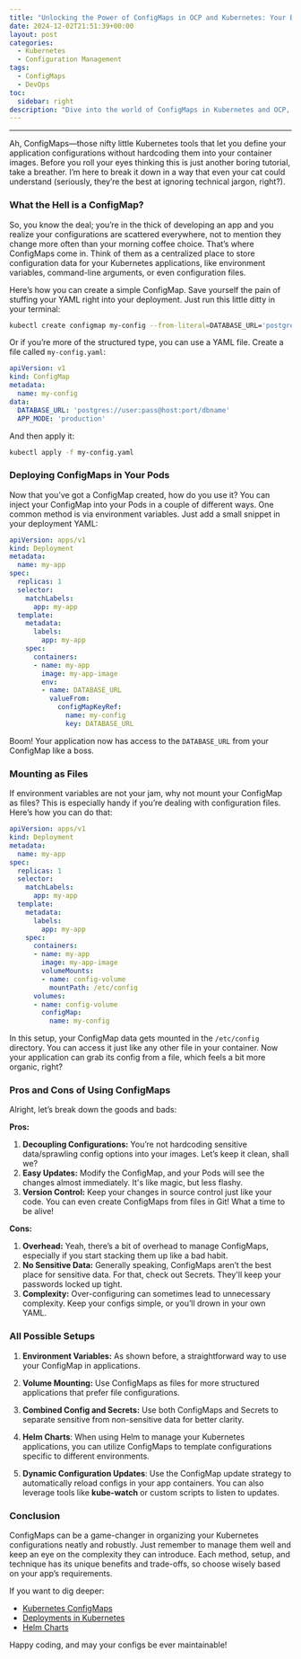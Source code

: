 ```yaml
---
title: "Unlocking the Power of ConfigMaps in OCP and Kubernetes: Your Blueprint for Success"
date: 2024-12-02T21:51:39+00:00
layout: post
categories:
  - Kubernetes
  - Configuration Management
tags:
  - ConfigMaps
  - DevOps
toc:
  sidebar: right
description: "Dive into the world of ConfigMaps in Kubernetes and OCP, explore their pros and cons, and discover all the possible setups to optimize your application configuration like a pro."
---
```

---

Ah, ConfigMaps—those nifty little Kubernetes tools that let you define your application configurations without hardcoding them into your container images. Before you roll your eyes thinking this is just another boring tutorial, take a breather. I’m here to break it down in a way that even your cat could understand (seriously, they’re the best at ignoring technical jargon, right?).

### What the Hell is a ConfigMap?

So, you know the deal; you’re in the thick of developing an app and you realize your configurations are scattered everywhere, not to mention they change more often than your morning coffee choice. That’s where ConfigMaps come in. Think of them as a centralized place to store configuration data for your Kubernetes applications, like environment variables, command-line arguments, or even configuration files.

Here’s how you can create a simple ConfigMap. Save yourself the pain of stuffing your YAML right into your deployment. Just run this little ditty in your terminal:

```bash
kubectl create configmap my-config --from-literal=DATABASE_URL='postgres://user:pass@host:port/dbname'
```

Or if you’re more of the structured type, you can use a YAML file. Create a file called `my-config.yaml`:

```yaml
apiVersion: v1
kind: ConfigMap
metadata:
  name: my-config
data:
  DATABASE_URL: 'postgres://user:pass@host:port/dbname'
  APP_MODE: 'production'
```

And then apply it:

```bash
kubectl apply -f my-config.yaml
```

### Deploying ConfigMaps in Your Pods

Now that you’ve got a ConfigMap created, how do you use it? You can inject your ConfigMap into your Pods in a couple of different ways. One common method is via environment variables. Just add a small snippet in your deployment YAML:

```yaml
apiVersion: apps/v1
kind: Deployment
metadata:
  name: my-app
spec:
  replicas: 1
  selector:
    matchLabels:
      app: my-app
  template:
    metadata:
      labels:
        app: my-app
    spec:
      containers:
      - name: my-app
        image: my-app-image
        env:
        - name: DATABASE_URL
          valueFrom:
            configMapKeyRef:
              name: my-config
              key: DATABASE_URL
```

Boom! Your application now has access to the `DATABASE_URL` from your ConfigMap like a boss.

### Mounting as Files

If environment variables are not your jam, why not mount your ConfigMap as files? This is especially handy if you’re dealing with configuration files. Here’s how you can do that:

```yaml
apiVersion: apps/v1
kind: Deployment
metadata:
  name: my-app
spec:
  replicas: 1
  selector:
    matchLabels:
      app: my-app
  template:
    metadata:
      labels:
        app: my-app
    spec:
      containers:
      - name: my-app
        image: my-app-image
        volumeMounts:
        - name: config-volume
          mountPath: /etc/config
      volumes:
      - name: config-volume
        configMap:
          name: my-config
```

In this setup, your ConfigMap data gets mounted in the `/etc/config` directory. You can access it just like any other file in your container. Now your application can grab its config from a file, which feels a bit more organic, right?

### Pros and Cons of Using ConfigMaps

Alright, let’s break down the goods and bads:

**Pros:**
1. **Decoupling Configurations:** You’re not hardcoding sensitive data/sprawling config options into your images. Let’s keep it clean, shall we?
2. **Easy Updates:** Modify the ConfigMap, and your Pods will see the changes almost immediately. It's like magic, but less flashy.
3. **Version Control:** Keep your changes in source control just like your code. You can even create ConfigMaps from files in Git! What a time to be alive!

**Cons:**
1. **Overhead:** Yeah, there’s a bit of overhead to manage ConfigMaps, especially if you start stacking them up like a bad habit.
2. **No Sensitive Data:** Generally speaking, ConfigMaps aren’t the best place for sensitive data. For that, check out Secrets. They'll keep your passwords locked up tight.
3. **Complexity:** Over-configuring can sometimes lead to unnecessary complexity. Keep your configs simple, or you’ll drown in your own YAML.

### All Possible Setups

1. **Environment Variables:** As shown before, a straightforward way to use your ConfigMap in applications.
  
2. **Volume Mounting:** Use ConfigMaps as files for more structured applications that prefer file configurations.
  
3. **Combined Config and Secrets:** Use both ConfigMaps and Secrets to separate sensitive from non-sensitive data for better clarity.
  
4. **Helm Charts**: When using Helm to manage your Kubernetes applications, you can utilize ConfigMaps to template configurations specific to different environments. 

5. **Dynamic Configuration Updates**: Use the ConfigMap update strategy to automatically reload configs in your app containers. You can also leverage tools like **kube-watch** or custom scripts to listen to updates.

### Conclusion

ConfigMaps can be a game-changer in organizing your Kubernetes configurations neatly and robustly. Just remember to manage them well and keep an eye on the complexity they can introduce. Each method, setup, and technique has its unique benefits and trade-offs, so choose wisely based on your app’s requirements.

If you want to dig deeper:

- [Kubernetes ConfigMaps](https://kubernetes.io/docs/tasks/configure-pod-container/configure-proxy)
- [Deployments in Kubernetes](https://kubernetes.io/docs/concepts/workloads/controllers/deployment/)
- [Helm Charts](https://helm.sh/docs/)

Happy coding, and may your configs be ever maintainable!
